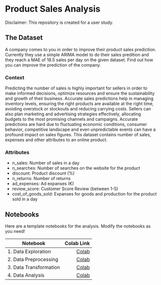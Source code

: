 # Product Sales Analysis

Disclaimer: This repository is created for a user study.

## The Dataset

A company comes to you in order to improve their product sales prediction. Currently they use a simple ARIMA model to do their sales predition and they reach a MAE of 18.5 sales per day on the given dataset. Find out how you can improve the prediction of the company.

### Context
Predicting the number of sales is highly important for sellers in order to make informed decisions, optimize resources and ensure the sustainability and growth of their business. Accurate sales predictions help in managing inventory levels, ensuring the right products are available at the right time, avoiding overstock or stockouts and reducing carrying costs. Sellers can also plan marketing and advertising strategies effectively, allocating budgets to the most promising channels and campaigns. Accurate predictions are hard due to fluctuating economic conditions, consumer behavior, competitive landscape and even unpredictable events can have a profound impact on sales figures. This dataset contains number of sales, expenses and other attributes to an online product.

### Attributes
- n_sales: Number of sales in a day
- n_searches: Number of searches on the website for the product
- discount: Product discount (%)
- n_returns: Number of returns
- ad_expenses: Ad expanses (€)
- review_score: Customer Score Review (between 1-5)
- cost_of_goods_sold: Expanses for goods and production for the product sold in a day

## Notebooks
Here are a template notebooks for the analysis. Modify the notebooks as you need!

| Notebook               | Colab Link    | 
| ---------------------- | -------------:|
| 1. Data Exploration    |  [Colab](https://colab.research.google.com/gist/nischa564/4bc83b26bbf8e1be77b2bbce8790e3d0/1-data_exploration.ipynb)    |
| 2. Data Preprocessing  |  [Colab](https://colab.research.google.com/gist/nischa564/7887e01519e1cfabfee0883e46da8ed5/2-data_preprocessing.ipynb)  |
| 3. Data Transformation |  [Colab](https://colab.research.google.com/gist/nischa564/f45b4ce8a560016bfc23d3c2ccd9d005/3-data_transformation.ipynb) |
| 4. Data Analysis       |  [Colab](https://colab.research.google.com/gist/nischa564/6f4fa8117ca7345764d4f48bd68c34c6/4-data_analysis.ipynb)       |

